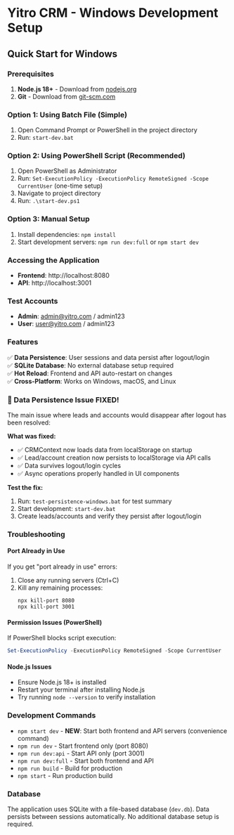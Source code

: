 # Yitro CRM - Windows Development Setup

## Quick Start for Windows

### Prerequisites
1. **Node.js 18+** - Download from [nodejs.org](https://nodejs.org/)
2. **Git** - Download from [git-scm.com](https://git-scm.com/)

### Option 1: Using Batch File (Simple)
1. Open Command Prompt or PowerShell in the project directory
2. Run: `start-dev.bat`

### Option 2: Using PowerShell Script (Recommended)
1. Open PowerShell as Administrator
2. Run: `Set-ExecutionPolicy -ExecutionPolicy RemoteSigned -Scope CurrentUser` (one-time setup)
3. Navigate to project directory
4. Run: `.\start-dev.ps1`

### Option 3: Manual Setup
1. Install dependencies: `npm install`
2. Start development servers: `npm run dev:full` or `npm start dev`

### Accessing the Application
- **Frontend**: http://localhost:8080
- **API**: http://localhost:3001

### Test Accounts
- **Admin**: admin@yitro.com / admin123
- **User**: user@yitro.com / admin123

### Features
✅ **Data Persistence**: User sessions and data persist after logout/login  
✅ **SQLite Database**: No external database setup required  
✅ **Hot Reload**: Frontend and API auto-restart on changes  
✅ **Cross-Platform**: Works on Windows, macOS, and Linux  

### 🎉 Data Persistence Issue FIXED!
The main issue where leads and accounts would disappear after logout has been resolved:

**What was fixed:**
- ✅ CRMContext now loads data from localStorage on startup
- ✅ Lead/account creation now persists to localStorage via API calls
- ✅ Data survives logout/login cycles
- ✅ Async operations properly handled in UI components

**Test the fix:**
1. Run: `test-persistence-windows.bat` for test summary
2. Start development: `start-dev.bat`
3. Create leads/accounts and verify they persist after logout/login

### Troubleshooting

#### Port Already in Use
If you get "port already in use" errors:
1. Close any running servers (Ctrl+C)
2. Kill any remaining processes:
   ```
   npx kill-port 8080
   npx kill-port 3001
   ```

#### Permission Issues (PowerShell)
If PowerShell blocks script execution:
```powershell
Set-ExecutionPolicy -ExecutionPolicy RemoteSigned -Scope CurrentUser
```

#### Node.js Issues
- Ensure Node.js 18+ is installed
- Restart your terminal after installing Node.js
- Try running `node --version` to verify installation

### Development Commands
- `npm start dev` - **NEW**: Start both frontend and API servers (convenience command)
- `npm run dev` - Start frontend only (port 8080)
- `npm run dev:api` - Start API only (port 3001)  
- `npm run dev:full` - Start both frontend and API
- `npm run build` - Build for production
- `npm start` - Run production build

### Database
The application uses SQLite with a file-based database (`dev.db`). Data persists between sessions automatically. No additional database setup is required.